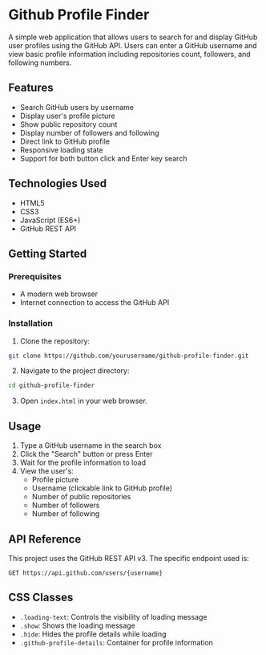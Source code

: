 # Github Profile Finder

A simple web application that allows users to search for and display GitHub user profiles using the GitHub API. Users can enter a GitHub username and view basic profile information including repositories count, followers, and following numbers.

## Features

- Search GitHub users by username
- Display user's profile picture
- Show public repository count
- Display number of followers and following
- Direct link to GitHub profile
- Responsive loading state
- Support for both button click and Enter key search

## Technologies Used

- HTML5
- CSS3
- JavaScript (ES6+)
- GitHub REST API

## Getting Started

### Prerequisites

- A modern web browser
- Internet connection to access the GitHub API

### Installation

1. Clone the repository:
```bash
git clone https://github.com/yourusername/github-profile-finder.git
```

2. Navigate to the project directory:
```bash
cd github-profile-finder
```

3. Open `index.html` in your web browser.

## Usage

1. Type a GitHub username in the search box
2. Click the "Search" button or press Enter
3. Wait for the profile information to load
4. View the user's:
   - Profile picture
   - Username (clickable link to GitHub profile)
   - Number of public repositories
   - Number of followers
   - Number of following

## API Reference

This project uses the GitHub REST API v3. The specific endpoint used is:
```
GET https://api.github.com/users/{username}
```

## CSS Classes

- `.loading-text`: Controls the visibility of loading message
- `.show`: Shows the loading message
- `.hide`: Hides the profile details while loading
- `.github-profile-details`: Container for profile information
